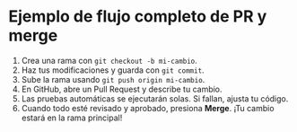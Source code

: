 # Ejemplo de flujo completo de PR y merge

1. Crea una rama con `git checkout -b mi-cambio`.
2. Haz tus modificaciones y guarda con `git commit`.
3. Sube la rama usando `git push origin mi-cambio`.
4. En GitHub, abre un Pull Request y describe tu cambio.
5. Las pruebas automáticas se ejecutarán solas. Si fallan, ajusta tu código.
6. Cuando todo esté revisado y aprobado, presiona **Merge**. ¡Tu cambio estará en la rama principal!
